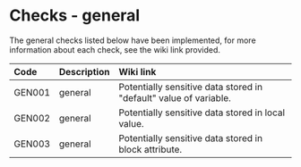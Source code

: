 
# Checks - general

The general checks listed below have been implemented, for more information about each check, see the wiki link provided.

| Code  | Description | Wiki link |
|:-------|:-------------|:----------|
|GEN001|general|Potentially sensitive data stored in "default" value of variable.|[GEN001 Wiki](https://github.com/tfsec/tfsec/wiki/GEN001)|
|GEN002|general|Potentially sensitive data stored in local value.|[GEN002 Wiki](https://github.com/tfsec/tfsec/wiki/GEN002)|
|GEN003|general|Potentially sensitive data stored in block attribute.|[GEN003 Wiki](https://github.com/tfsec/tfsec/wiki/GEN003)|

